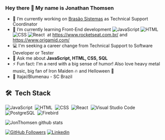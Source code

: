 ### Hey there 👋 My name is Jonathan Thomsen

- 🔭 I’m currently working on [Brasão Sistemas](https://brasaosistemas.com.br/) as Technical Support Coordinator
- 🌱 I’m currently learning Front-End development ![JavaScript](https://img.shields.io/badge/-JavaScript-05122A?style=flat&logo=javascript)&nbsp;![HTML](https://img.shields.io/badge/-HTML-05122A?style=flat&logo=HTML5)&nbsp;![CSS](https://img.shields.io/badge/-CSS-05122A?style=flat&logo=CSS3&logoColor=1572B6)&nbsp;![React](https://img.shields.io/badge/-React-05122A?style=flat&logo=react)&nbsp; at https://www.rocketseat.com.br/ and https://www.origamid.com/ 
- 💻 I'm seeking a career change from Technical Support to Software Developer or Tester
- 💬 Ask me about **JavaScript, HTML, CSS, SQL**
- ⚡ Fun fact: I'm a nerd with a big sense of humor! Also love heavy metal music, big fan of Iron Maiden 🔥 and Helloween 🎃
- 🏡 Itajaí/Blumenau - SC Brazil

## 🛠 &nbsp;Tech Stack

![JavaScript](https://img.shields.io/badge/-JavaScript-05122A?style=flat&logo=javascript)&nbsp;
![HTML](https://img.shields.io/badge/-HTML-05122A?style=flat&logo=HTML5)&nbsp;
![CSS](https://img.shields.io/badge/-CSS-05122A?style=flat&logo=CSS3&logoColor=1572B6)&nbsp;
![React](https://img.shields.io/badge/-React-05122A?style=flat&logo=react)&nbsp;
![Visual Studio Code](https://img.shields.io/badge/-Visual%20Studio%20Code-05122A?style=flat&logo=visual-studio-code&logoColor=007ACC)&nbsp;
![PostgreSQL](https://img.shields.io/badge/-PostgreSQL-05122A?style=flat&logo=postgresql)&nbsp;
![Firebird](https://img.shields.io/badge/-Firebird-05122A?style=flat&logo=firebird)&nbsp;

![JonThomsen github stats](https://github-readme-stats.vercel.app/api?username=JonThomsen&show_icons=true&theme=tokyonight&hide=contribs,prs?count_private=true)

[![GitHub Followers](https://img.shields.io/github/followers/JonThomsen?style=flat&labelColor=0D0D0D&logo=Github&Color=white)](https://github.com/JonThomsen)
[![Linkedin](https://img.shields.io/badge/-LinkedIn-060606?style=flat&labelColor=0D0D0D&logo=Linkedin&Color=white)](https://www.linkedin.com/in/jonathan-thomsen92/)

<!--
**JonThomsen/JonThomsen** is a ✨ _special_ ✨ repository because its `README.md` (this file) appears on your GitHub profile.

Here are some ideas to get you started:

- 🔭 I’m currently working on ...
- 🌱 I’m currently learning ...
- 👯 I’m looking to collaborate on ...
- 🤔 I’m looking for help with ...
- 💬 Ask me about **JavaScript, HTML, CSS, SQL, Node.JS**
- 📫 How to reach me: ...
- 😄 Pronouns: ...
- ⚡ Fun fact: ...
-->
